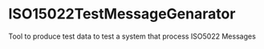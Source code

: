 # ISO15022TestMessageGenarator
Tool to produce test data to test a system that process ISO5022 Messages
